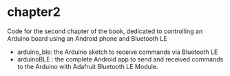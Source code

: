 chapter2
==========================

Code for the second chapter of the book, dedicated to controlling an Arduino board using an Android phone and Bluetooth LE

- arduino_ble: the Arduino sketch to receive commands via Bluetooth LE
- arduinoBLE : the complete Android app to send and received commands to the Arduino with Adafruit Bluetooth LE Module.
